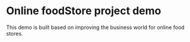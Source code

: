 # Online foodStore project demo

This demo is built based on improving the business world for online food stores.